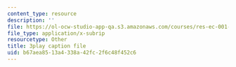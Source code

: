 ```yaml
---
content_type: resource
description: ''
file: https://ol-ocw-studio-app-qa.s3.amazonaws.com/courses/res-ec-001-exploring-fairness-in-machine-learning-for-international-development-spring-2020/b67aea8513a4338a42fc2f6c48f452c6_RQLsnWwjcNY.srt
file_type: application/x-subrip
resourcetype: Other
title: 3play caption file
uid: b67aea85-13a4-338a-42fc-2f6c48f452c6
---
```

